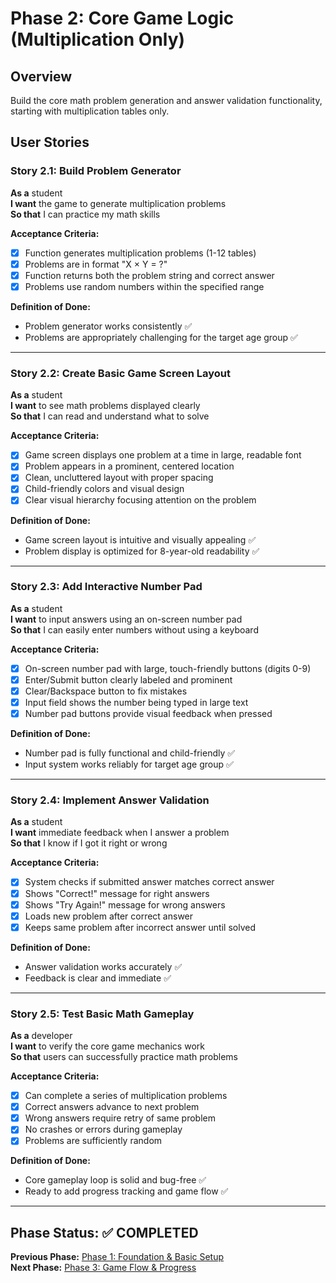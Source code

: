 # Phase 2: Core Game Logic (Multiplication Only)

## Overview

Build the core math problem generation and answer validation functionality, starting with multiplication tables only.

## User Stories

### Story 2.1: Build Problem Generator

**As a** student  
**I want** the game to generate multiplication problems  
**So that** I can practice my math skills

**Acceptance Criteria:**

- [x] Function generates multiplication problems (1-12 tables)
- [x] Problems are in format "X × Y = ?"
- [x] Function returns both the problem string and correct answer
- [x] Problems use random numbers within the specified range

**Definition of Done:**

- Problem generator works consistently ✅
- Problems are appropriately challenging for the target age group ✅

---

### Story 2.2: Create Basic Game Screen Layout

**As a** student  
**I want** to see math problems displayed clearly  
**So that** I can read and understand what to solve

**Acceptance Criteria:**

- [x] Game screen displays one problem at a time in large, readable font
- [x] Problem appears in a prominent, centered location
- [x] Clean, uncluttered layout with proper spacing
- [x] Child-friendly colors and visual design
- [x] Clear visual hierarchy focusing attention on the problem

**Definition of Done:**

- Game screen layout is intuitive and visually appealing ✅
- Problem display is optimized for 8-year-old readability ✅

---

### Story 2.3: Add Interactive Number Pad

**As a** student  
**I want** to input answers using an on-screen number pad  
**So that** I can easily enter numbers without using a keyboard

**Acceptance Criteria:**

- [x] On-screen number pad with large, touch-friendly buttons (digits 0-9)
- [x] Enter/Submit button clearly labeled and prominent
- [x] Clear/Backspace button to fix mistakes
- [x] Input field shows the number being typed in large text
- [x] Number pad buttons provide visual feedback when pressed

**Definition of Done:**

- Number pad is fully functional and child-friendly ✅
- Input system works reliably for target age group ✅

---

### Story 2.4: Implement Answer Validation

**As a** student  
**I want** immediate feedback when I answer a problem  
**So that** I know if I got it right or wrong

**Acceptance Criteria:**

- [x] System checks if submitted answer matches correct answer
- [x] Shows "Correct!" message for right answers
- [x] Shows "Try Again!" message for wrong answers
- [x] Loads new problem after correct answer
- [x] Keeps same problem after incorrect answer until solved

**Definition of Done:**

- Answer validation works accurately ✅
- Feedback is clear and immediate ✅

---

### Story 2.5: Test Basic Math Gameplay

**As a** developer  
**I want** to verify the core game mechanics work  
**So that** users can successfully practice math problems

**Acceptance Criteria:**

- [x] Can complete a series of multiplication problems
- [x] Correct answers advance to next problem
- [x] Wrong answers require retry of same problem
- [x] No crashes or errors during gameplay
- [x] Problems are sufficiently random

**Definition of Done:**

- Core gameplay loop is solid and bug-free ✅
- Ready to add progress tracking and game flow ✅

---

## Phase Status: ✅ COMPLETED

**Previous Phase:** [Phase 1: Foundation & Basic Setup](./phase-1-foundation.md)  
**Next Phase:** [Phase 3: Game Flow & Progress](./phase-3-game-flow.md)
